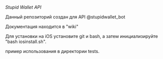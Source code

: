 *Stupid Wallet API*

Данный репозиторий создан для API @stupidwallet_bot

Документация находится в "wiki"

Для установки на iOS установите git и bash, 
а затем инициализируйте "bash iosinstall.sh".

пример использования в директории tests.
